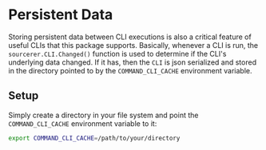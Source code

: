 # Persistent Data

Storing persistent data between CLI executions is also a critical feature of useful CLIs that this package supports. Basically, whenever a CLI is run, the `sourcerer.CLI.Changed()` function is used to determine if the CLI's underlying data changed. If it has, then the `CLI` is json serialized and stored in the directory pointed to by the `COMMAND_CLI_CACHE` environment variable.

## Setup

Simply create a directory in your file system and point the `COMMAND_CLI_CACHE` environment variable to it:

```bash
export COMMAND_CLI_CACHE=/path/to/your/directory
```

